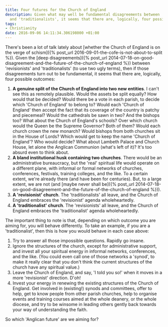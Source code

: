 ```yaml
---
title: Four futures for the Church of England
description: Given what may well be fundamental disagreements between 'revisionists'
  and 'traditionalists', it seems that there are, logically, four possible outcomes.
tags:
- Christianity
date: 2016-09-06 14:11:34.306198000 +01:00
---
```

There's been a lot of talk lately about [whether the Church of England is on the verge of schism]({% post_url 2016-09-01-the-cofe-is-not-about-to-split %}). Given the [deep disagreements]({% post_url 2014-07-18-on-good-disagreement-and-the-future-of-the-church-of-england %}) between 'revisionists' and 'traditionalists' (to use two ugly terms), then if those disagreements turn out to be fundamental, it seems that there are, logically, four possible outcomes:

1. **A genuine split of the Church of England into two new entities**. I can't see this as remotely plausible. Would the assets be split equally? How would that be decided? Would there be a vote in each parish, to decide which 'Church of England' to belong to? Would each 'Church of England' then accept the fact that its coverage of the country is patchy and piecemeal? Would the cathedrals be sawn in two? And the bishops too? What about the Church of England's schools? Over which church would the Queen be the Supreme Governor? Both of them? Would each church crown the new monarch? Would bishops from both churches sit in the House of Lords? Which would get to keep the name 'Church of England'? Who would decide? What about Lambeth Palace and Church House, let alone the Anglican Communion (what's left of it)? It's too absurd even to think about.
1. **A bland institutional husk containing two churches**. There would be an administrative bureaucracy, but the 'real' spiritual life would operate on a different plane, with informal or formal networks of churches, conferences, festivals, training colleges, and the like. To a certain extent, we're already there (and have been for centuries). But, to a large extent, we are not (and [maybe never shall be]({% post_url 2014-07-18-on-good-disagreement-and-the-future-of-the-church-of-england %})).
1. **A 'revisionist' church**. The 'traditionalists' all leave, and the Church of England embraces the 'revisionist' agenda wholeheartedly.
1. **A 'traditionalist' church**. The 'revisionists' all leave, and the Church of England embraces the 'traditionalist' agenda wholeheartedly.

The important thing to note is that, depending on which outcome you are aiming for, you will behave differently. To take an example, if you are a 'traditionalist', then this is how you would behave in each case above:

1. Try to answer all those impossible questions. Rapidly go insane.
1. Ignore the structures of the church, except for administrative support, and invest all your spiritual energy in informal networks, conferences, and the like. (You could even call one of those networks a 'synod', to make it really clear that you don't think the current structures of the church have any spiritual value.)
1. Leave the Church of England, and say, 'I told you so!' when it moves in a more 'revisionist' direction. D'oh!
1. Invest your energy in renewing the existing structures of the Church of England. Get involved in (existing!) synods and committees, offer to help, get to know people from other parish churches, help to organise events and training courses aimed at the whole deanery, or the whole diocese, and try to be winsome in leading others gently back towards your way of understanding the faith.

So which 'Anglican future' are we aiming for?
